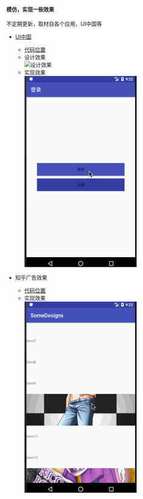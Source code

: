 #### 模仿，实现一些效果
不定期更新，取材自各个应用，UI中国等

* [UI中国](http://www.ui.cn/detail/284236.html)
    *  [代码位置](app/src/main/java/com/zzc/somedesigns/login)
    * 设计效果  
    ![设计效果](gif/login_design.gif)
    * 实现效果  
    ![实现效果](gif/login_impl.gif)

* 知乎广告效果
    * [代码位置](app/src/main/java/com/zzc/somedesigns/zhihuad)
    * 实现效果  
    ![实现效果](gif/ad_impl.gif)
